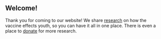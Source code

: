 ## Welcome!

Thank you for coming to our website! We share [research](research) on how the vaccine effects youth, so you can have it all in one place. There is even a place to [donate](donate) for more research.
